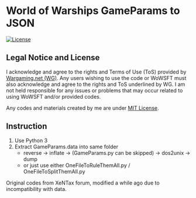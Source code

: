 # World of Warships GameParams to JSON
[![License](https://img.shields.io/github/license/EdibleBug/WoWS-GameParams)](./LICENSE)

## Legal Notice and License
I acknowledge and agree to the rights and Terms of Use (ToS) provided by [Wargaming.net (WG)](https://wargaming.com/). Any users wishing to use the code or WoWSFT must also acknowledge and agree to the rights and ToS underlined by WG. I am not held responsible for any issues or problems that may occur related to using WoWSFT and/or provided codes.

Any codes and materials created by me are under [MIT License](./LICENSE).

## Instruction
1. Use Python 3
2. Extract GameParams.data into same folder
    * reverse -> inflate -> (GameParams.py can be skipped) -> dos2unix -> dump
    * or just use either OneFileToRuleThemAll.py / OneFileToSplitThemAll.py

Original codes from XeNTax forum, modified a while ago due to incompatibility with data.
